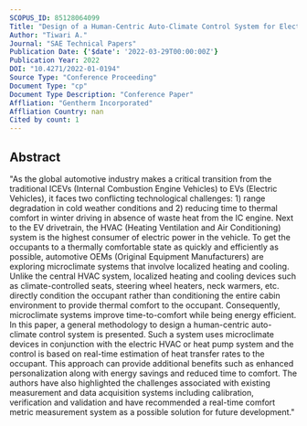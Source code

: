 ```yaml
---
SCOPUS_ID: 85128064099
Title: "Design of a Human-Centric Auto-Climate Control System for Electric Vehicles"
Author: "Tiwari A."
Journal: "SAE Technical Papers"
Publication Date: {'$date': '2022-03-29T00:00:00Z'}
Publication Year: 2022
DOI: "10.4271/2022-01-0194"
Source Type: "Conference Proceeding"
Document Type: "cp"
Document Type Description: "Conference Paper"
Affliation: "Gentherm Incorporated"
Affliation Country: nan
Cited by count: 1
---
```


## Abstract
"As the global automotive industry makes a critical transition from the traditional ICEVs (Internal Combustion Engine Vehicles) to EVs (Electric Vehicles), it faces two conflicting technological challenges: 1) range degradation in cold weather conditions and 2) reducing time to thermal comfort in winter driving in absence of waste heat from the IC engine. Next to the EV drivetrain, the HVAC (Heating Ventilation and Air Conditioning) system is the highest consumer of electric power in the vehicle. To get the occupants to a thermally comfortable state as quickly and efficiently as possible, automotive OEMs (Original Equipment Manufacturers) are exploring microclimate systems that involve localized heating and cooling. Unlike the central HVAC system, localized heating and cooling devices such as climate-controlled seats, steering wheel heaters, neck warmers, etc. directly condition the occupant rather than conditioning the entire cabin environment to provide thermal comfort to the occupant. Consequently, microclimate systems improve time-to-comfort while being energy efficient. In this paper, a general methodology to design a human-centric auto-climate control system is presented. Such a system uses microclimate devices in conjunction with the electric HVAC or heat pump system and the control is based on real-time estimation of heat transfer rates to the occupant. This approach can provide additional benefits such as enhanced personalization along with energy savings and reduced time to comfort. The authors have also highlighted the challenges associated with existing measurement and data acquisition systems including calibration, verification and validation and have recommended a real-time comfort metric measurement system as a possible solution for future development."
